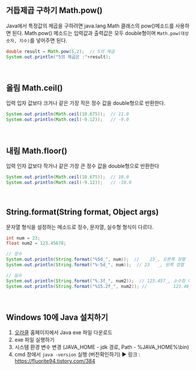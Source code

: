 ## 거듭제곱 구하기 Math.pow()
Java에서 특정값의 제곱을 구하려면 java.lang.Math 클래스의 pow()메소드를 사용하면 된다. Math.pow() 메소드는 입력값과 출력값은 모두 double형이며 `Math.pow(대상숫자, 지수)`를 넣어주면 된다.
```java
double result = Math.pow(5,2);  // 5의 제곱
System.out.println("5의 제곱은 :"+result);
```
<br>

## 올림 Math.ceil()
입력 입자 값보다 크거나 같은 가장 작은 정수 값을 double형으로 반환한다. 
```java
System.out.println(Math.ceil(10.675));  // 11.0
System.out.println(Math.ceil(-9.12));   // -9.0
```
<br>

## 내림 Math.floor()
입력 인자 값보다 작거나 같은 가장 큰 정수 값을 double형으로 반환한다
```java
System.out.println(Math.ceil(10.675));  // 10.0
System.out.println(Math.ceil(-9.12));   // -10.0
```
<br>

## String.format(String format, Object args)
문자열 형식을 설정하는 메소드로 정수, 문자열, 실수형 형식이 다르다.
```java
int num = 23;
float num2 = 123.45678;

// 정수 
System.out.println(String.format("%5d_", num));  //    23_, 오른쪽 정렬
System.out.println(String.format("%-5d_", num));  // 23   _, 왼쪽 정렬

// 실수
System.out.println(String.format("%.3f_", num2));  // 123.457_, 소수점 아래 3자로 나타냄
System.out.println(String.format("%15.2f_", num2)); //          123.46_, 글자 길이 15, 소수점 아래 2자로 나타냄
```
<br>

## Windows 10에 Java 설치하기
1. [오라클](https://www.oracle.com/java/technologies/downloads/#java8) 홈페이지에서 Java exe 파일 다운로드
2. exe 파일 실행하기
3. 시스템 환경 변수 변경 (JAVA_HOME - jdk 경로, Path - %JAVA_HOME%\bin)
4. cmd 창에서 `java -version` 실행 (버전확인하기)
▶ 링크 : https://fluorite94.tistory.com/384
<br>


